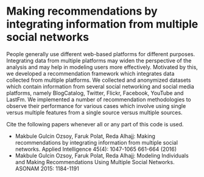 # Making recommendations by integrating information from multiple social networks

People generally use different web-based platforms for different purposes. Integrating data from multiple platforms may widen the perspective of the analysis and may help in modeling users more effectively. Motivated by this, we developed a recommendation framework which integrates data collected from multiple platforms. We collected and anonymized datasets which contain information from several social networking and social media platforms, namely BlogCatalog, Twitter, Flickr, Facebook, YouTube and LastFm. We implemented a number of recommendation methodologies to observe their performance for various cases which involve using single versus multiple features from a single source versus multiple sources.

Cite the following papers whenever all or any part of this code is used.
- Makbule Gulcin Ozsoy, Faruk Polat, Reda Alhajj: Making recommendations by integrating information from multiple social networks. Applied Intelligence 45(4): 1047-1065 661-664 (2016)
- Makbule Gulcin Ozsoy, Faruk Polat, Reda Alhajj: Modeling Individuals and Making Recommendations Using Multiple Social Networks. ASONAM 2015: 1184-1191
